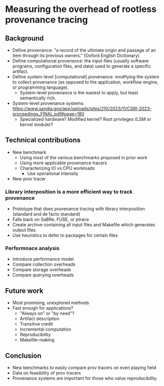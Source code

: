 # Measuring the overhead of rootless provenance tracing

## Background

- Define provenance: "a record of the ultimate origin and passage of an item through its previous owners." (Oxford English Dictionary)
- Define computational provenance: the input files (usually software programs, configuration files, and data) used to generate a specific artifact.
- Define system-level [computational] provenance: modifying the system to collect provenance (as opposed to the application, workflow engine, or programming language).
  - System-level provenance is the easiest to apply, but least semantically rich.
- System-level provenance systems: https://www.sandia.gov/app/uploads/sites/210/2023/11/CSRI-2023-proceedings_FINAL.pdf#page=180
  - Specialized hardware? Modified kernel? Root privileges (LSM or kernel module)?

## Technical contributions
- New benchmark
  - Using most of the various benchmarks proposed in prior work
  - Using more applicable provenance tracers
  - Characterizing IO vs CPU workloads
    - Use operational intensity
- New prov tracer

### Library interposition is a more efficient way to track provenance

- Prototype that does provenance tracing with library interposition (standard and de facto standard)
- Falls back on SaBRe, FUSE, or ptrace
- Create archive containing all input files and Makefile which generates output files
- Use heuristics to defer to packages for certain files

### Performnace analysis

- Introduce performance model
- Compare collection overheads
- Compare storage overheads
- Compare querying overheads

## Future work

- Most promising, unexplored methods
- Fast enough for applications?
  - "Always on" or "by need"?
  - Artifact description
  - Transitive credit
  - Incremental computation
  - Reproducibility
  - Makefile-making

## Conclusion

- New benchmarks to easily compare prov tracers on even playing field
- Data on feasibility of prov tracers
- Provenance systems are important for those who value reproducibility.

